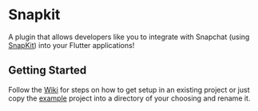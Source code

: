 # Snapkit

A plugin that allows developers like you to integrate with Snapchat (using [SnapKit](https://kit.snapchat.com)) into your Flutter applications!

## Getting Started

Follow the [Wiki](https://github.com/TimmyRB/snapkit/wiki) for steps on how to get setup in an existing project or just copy the [example](example) project into a directory of your choosing and rename it.

